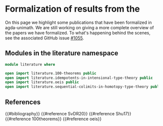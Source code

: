# Formalization of results from the

On this page we highlight some publications that have been formalized in
agda-unimath. We are still working on giving a more complete overview of the
papers we have formalized. To what's happening behind the scenes, see the
associated GitHub issue
[#1055](https://github.com/UniMath/agda-unimath/issues/1055).

## Modules in the literature namespace

```agda
module literature where

open import literature.100-theorems public
open import literature.idempotents-in-intensional-type-theory public
open import literature.oeis public
open import literature.sequential-colimits-in-homotopy-type-theory public
```

## References

{{#bibliography}} {{#reference SvDR20}} {{#reference Shu17}}
{{#reference 100theorems}} {{#reference oeis}}
